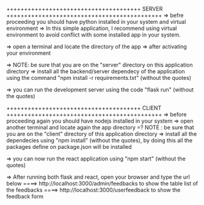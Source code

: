 
++++++++++++++++++++++++++++++++++++++ SERVER ++++++++++++++++++++++++++++++++++++++++++++
=> befre proceeding you should have python installed in your system and virtual environment
=> In this simple application, I recommend using virtual environment to avoid conflict with some installed app in your system.

=> open a terminal and locate the directory of the app
=> after activating your environment

=> NOTE: be sure that you are on the "server" directory on this application directory
=> install all the backend/server dependecy of the application using the command "npm install -r requirements.txt" (without the quotes)

=> you can run the development server using the code "flask run" (without the quotes)

++++++++++++++++++++++++++++++++++++++ CLIENT ++++++++++++++++++++++++++++++++++++++++++++
=> before proceeding again you should have nodejs installed in your system
=>  open another terminal and locate again the app directory
=? NOTE : be sure that you are on the "client" directory of this application directory
=> install all the dependecies using "npm install" (without the quotes), by doing this all the packages define on package.json will be installed

=> you can now run the react application using "npm start" (without the quotes)


=> After running both flask and react, open your browser and type the url below
====> http://localhost:3000/admin/feedbacks to show the table list of the feedbacks
====> http://localhost:3000/userfeedback to show the feedback form
